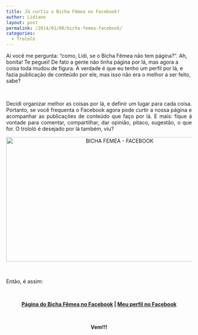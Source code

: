 ```yaml
---
title: Já curtiu o Bicha Fêmea no Facebook?
author: Lidiane
layout: post
permalink: /2014/01/08/bicha-femea-facebook/
categories:
  - Trololó
---
```

Aí você me pergunta: “como, Lidi, se o Bicha Fêmea não tem página?”. Ah, bonita! Te peguei! De fato a gente não tinha página por lá, mas agora a coisa toda mudou de figura. A verdade é que eu tenho um perfil por lá, e fazia publicação de conteúdo por ele, mas isso não era o melhor a ser feito, sabe?

&nbsp;

<p style="text-align: justify;">
  Decidi organizar melhor as coisas por lá, e definir um lugar para cada coisa. Portanto, se você frequenta o Facebook agora pode curtir a nossa página e acompanhar as publicações de conteúdo que faço por lá. E mais: fique á vontade para comentar, compartilhar, dar opinião, pitaco, sugestão, o que for. O trololó é desejado por lá também, viu?
</p>

<!--more-->

<p style="text-align: center;">
  <a href="https://www.trololodemulher.com.br/2014/01/BICHA-FEMEA-FACEBOOK.png"><img class="alignnone size-full wp-image-9845" alt="BICHA FEMEA - FACEBOOK" src="https://www.trololodemulher.com.br/2014/01/BICHA-FEMEA-FACEBOOK.png" width="600" height="338" /></a>
</p>

&nbsp;

Então, é assim:

&nbsp;

<p style="text-align: center;">
  <strong><a href="https://www.facebook.com/bichafemea" target="_blank" rel="noopener noreferrer">Página do Bicha Fêmea no Facebook</a> | <a href="https://www.facebook.com/lidiane.vasconcelos.94" target="_blank" rel="noopener noreferrer">Meu perfil no Facebook</a></strong>
</p>

<p style="text-align: center;">
  <strong> </strong>
</p>

<p style="text-align: center;">
  <strong>Vem!!!</strong>
</p>
